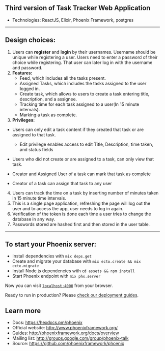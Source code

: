 ## Third version of Task Tracker Web Application

* Technologies: ReactJS, Elixir, Phoenix Framework, postgres

***

## Design choices:
1. Users can __register__ and __login__ by their usernames. Username should be unique while registering a user. Users need to enter a password of their choice while registering. That user can later log in with the username and password.
2. __Features:__
    - Feed, which includes all the tasks present.
    - Assigned Tasks, which includes the tasks assigned to the user logged in.
    - Create task, which allows to users to create a task entering title, description, and a assignee.
    - Tracking time for each task assigned to a user(In 15 minute intervals).
    - Marking a task as complete.
3. __Privileges:__
 * Users can only edit a task content if they created that task or are assigned
  to that task.
    - Edit privilege enables access to edit Title, Description, time taken, and status fields
 * Users who did not create or are assigned to a task, can only view that task.
 * Creator and Assigned User of a task can mark that task as complete

 * Creator of a task can assign that task to any user

4. Users can track the time on a task by inserting number of minutes taken in 15 minute time intervals.  
5. This is a single page application, refreshing the page will log out the user and to access the app, user needs to log in again.
6. Verification of the token is done each time a user tries to change the database in any way.
7. Passwords stored are hashed first and then stored in the user table.

***

## To start your Phoenix server:

* Install dependencies with `mix deps.get`
* Create and migrate your database with `mix ecto.create && mix ecto.migrate`
* Install Node.js dependencies with `cd assets && npm install`
* Start Phoenix endpoint with `mix phx.server`

Now you can visit [`localhost:4000`](http://localhost:4000) from your browser.

Ready to run in production? Please [check our deployment guides](http://www.phoenixframework.org/docs/deployment).

## Learn more

* Docs: https://hexdocs.pm/phoenix
* Official website: http://www.phoenixframework.org/
* Guides: http://phoenixframework.org/docs/overview
* Mailing list: http://groups.google.com/group/phoenix-talk
* Source: https://github.com/phoenixframework/phoenix
